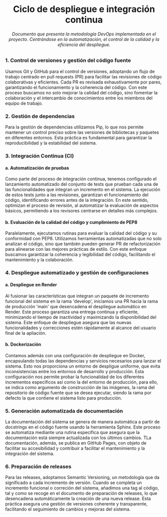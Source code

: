 <h1 align="center">Ciclo de despliegue e integración continua</h1>
<h6 align="center">Documento que presenta la metodología DevOps implementada en el proyecto. Centrándose en la automatización, el control de la calidad y la eficiencia del despliegue.</h6>

### 1. Control de versiones y gestión del código fuente

Usamos Git y GitHub para el control de versiones, adoptando un flujo de trabajo centrado en pull requests (PR) para facilitar las revisiones de código colaborativas y eficientes. Cada PR es revisada exhaustivamente por pares, garantizando el funcionamiento y la coherencia del código. Con este proceso buscamos no solo mejorar la calidad del código, sino fomentar la colaboración y el intercambio de conocimientos entre los miembros del equipo de trabajo.

### 2. Gestión de dependencias

Para la gestión de dependencias utilizamos Pip, lo que nos permite mantener un control preciso sobre las versiones de bibliotecas y paquetes en diferentes entornos. Esta práctica es fundamental para garantizar la reproducibilidad y la estabilidad del sistema. 

### 3. Integración Continua (CI)

#### a. Automatización de pruebas

Como parte del proceso de integración continua, tenemos configurado el lanzamiento automatizado del conjunto de tests que prueban cada una de las funcionalidades que integran un incremento en el sistema. La ejecución de estos tests junto a las revisiones, garantizan el funcionamiento del código, identificando errores antes de la integración. En este sentido, optimizan el proceso de revisión, al automatizar la evaluación de aspectos básicos, permitiendo a los revisores centrarse en detalles más complejos.

#### b. Evaluación de la calidad del código y cumplimiento de PEP8

Paralelamente, ejecutamos rutinas para evaluar la calidad del código y su conformidad con PEP8. Utilizamos herramientas automatizadas que no solo analizan el código, sino que también pueden generar PR de refactorización para alinearse con las mejores prácticas de estilo. Con este enfoque buscamos garantizar la coherencia y legibilidad del código, facilitando el mantenimiento y la colaboración.

### 4. Despliegue automatizado y gestión de configuraciones

#### a. Despliegue en Render

Al fusionar las características que integran un paquete de incremento funcional del sistema en la rama 'develop', iniciamos una PR hacia la rama de producción 'main' que desencadena el despliegue automático en Render. Este proceso garantiza una entrega continua y eficiente, minimizando el tiempo de inactividad y maximizando la disponibilidad del sistema. Este enfoque de despliegue asegura que las nuevas funcionalidades y correcciones estén rápidamente al alcance del usuario final de la apliación.

#### b. Dockerización

Contamos además con una configuración de despliegue en Docker, encapsulando todas las dependencias y servicios necesarios para lanzar el sistema. Esto nos proporciona un entorno de despligue uniforme, que evita inconsistencias entre los entornos de desarrollo y producción. Esta configuración nos permite probar la funcionalidad de los diferentes incrementos específicos así como la del entorno de producción, para ello, se indica como argumento de construcción de las imágenes, la rama del repositorio de código fuente que se desea ejecutar, siendo la rama por defecto la que contiene el sistema listo para producción.

### 5. Generación automatizada de documentación

La documentación del sistema se genera de manera automática a partir de docstrings en el código fuente usando la herramienta Sphinx. Este proceso se automatiza mediante una rutina específica que asegura que la documentación está siempre actualizada con los últimos cambios. TLa documentación, además, se publica en GitHub Pages, con objeto de facilitar su accesibilidad y contribuir a facilitar el mantenimiento y la integración del sistema.

### 6. Preparación de releases

Para las releases, adoptamos Semantic Versioning, un metodología que da significado a cada incremento de versión. Cuando se completa un incremento funcional o correción del sistema, añadimos una tag al código, tal y como se recoge en el documento de preparación de releases, lo que desencadena automáticamente la creación de una nueva release. Esta práctica asegura una gestión de versiones coherente y transparente, facilitando el seguimiento de cambios y mejoras del sistema.

